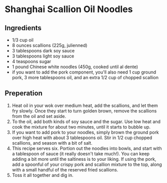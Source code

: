 # Shanghai Scallion Oil Noodles

## Ingredients
* 1/3 cup oil
* 8 ounces scallions (225g, julienned)
* 3 tablespoons dark soy sauce
* 3 tablespoons light soy sauce
* 4 teaspoons sugar
* 1 pound Chinese white noodles (450g, cooked until al dente)
* if you want to add the pork component, you'll also need 1 cup ground pork, 3 more tablespoons oil, and an extra 1/2 cup of chopped scallion

## Preperation
1. Heat oil in your wok over medium heat, add the scallions, and let them fry slowly. Once they start to turn golden brown, remove the scallions from the oil and set aside.
1. To the oil, add both kinds of soy sauce and the sugar. Use low heat and cook the mixture for about two minutes, until it starts to bubble up.
1. If you want to add pork to your noodles, simply brown the ground pork over high heat with about 3 tablespoons oil. Stir in 1/2 cup chopped scallions, and season with a bit of salt.
1. This recipe serves six. Portion out the noodles into bowls, and start with a tablespoon of sauce (it really doesn't take much!). You can keep adding a bit more until the saltiness is to your liking. If using the pork, add a spoonful of your crispy pork and scallion mixture to the top, along with a small handful of the reserved fried scallions.
1. Toss it all together and dig in.
